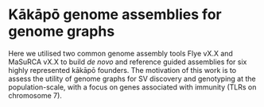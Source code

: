 # Kākāpō genome assemblies for genome graphs
Here we utilised two common genome assembly tools Flye vX.X and MaSuRCA vX.X to build *de novo* and reference guided assemblies for six highly represented kākāpō founders. The motivation of this work is to assess the utility of genome graphs for SV discovery and genotyping at the population-scale, with a focus on genes associated with immunity (TLRs on chromosome 7). 